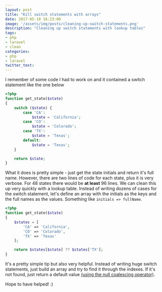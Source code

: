 ```yaml
---
layout: post
title: "Kill switch statements with arrays"
date: 2017-05-18 16:23:00
image: '/assets/img/posts/cleaning-up-switch-statements.png'
description: "Cleaning up switch statements with lookup tables"
tags:
- php
- laravel
- clean
categories:
- php
- laravel
twitter_text:
---
```



I remember of some code I had to work on and it contained a switch statement like the one below

```php   
<?php
function get_state($state)
{
    switch ($state) {
        case 'CA':
            $state = 'California';
        case 'CO':
            $state = 'Colorado';
        case 'TX':
            $state = 'Texas';
        default:
            $state = 'Texas';
    }

    return $state;
}
```   

What it does is pretty simple - just get the state initials and return it's full name. However, there are two lines of code for each state, plus it is very verbose. For 48 states there would be **at least** 96 lines. We can clean this up very quickly with a lookup table. Instead of writing dozens of cases for the switch statement, let's define an array with the initials as the keys and the full names as the values. Something like `initials => fullName`.  

```php  
<?php
function get_state($state)
{
	$states = [
		'CA' => 'California',
		'CO' => 'Colorado',
		'TX' => 'Texas'
	];

	return $states[$state] ?? $states['TX'];
}
```

It's a pretty simple tip but also very helpful. Instead of writing huge switch statements, just build an array and try to find it through the indexes. If it's not found, just return a default value [(using the null coalescing operator)](http://php.net/manual/en/migration70.new-features.php#migration70.new-features.null-coalesce-op).    

Hope to have helped! :)
